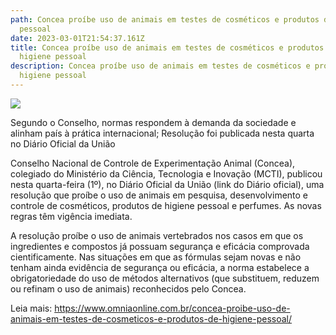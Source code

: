 ```yaml
---
path: Concea proíbe uso de animais em testes de cosméticos e produtos de higiene
  pessoal
date: 2023-03-01T21:54:37.161Z
title: Concea proíbe uso de animais em testes de cosméticos e produtos de
  higiene pessoal
description: Concea proíbe uso de animais em testes de cosméticos e produtos de
  higiene pessoal
---
```

<!--StartFragment-->

![](https://www.omniaonline.com.br/wp-content/uploads/2023/03/acidente-12.png)

Segundo o Conselho, normas respondem à demanda da sociedade e alinham país à prática internacional; Resolução foi publicada nesta quarta no Diário Oficial da União

Conselho Nacional de Controle de Experimentação Animal (Concea), colegiado do Ministério da Ciência, Tecnologia e Inovação (MCTI), publicou nesta quarta-feira (1º), no Diário Oficial da União (link do Diário oficial), uma resolução que proíbe o uso de animais em pesquisa, desenvolvimento e controle de cosméticos, produtos de higiene pessoal e perfumes. As novas regras têm vigência imediata.

A resolução proíbe o uso de animais vertebrados nos casos em que os ingredientes e compostos já possuam segurança e eficácia comprovada cientificamente. Nas situações em que as fórmulas sejam novas e não tenham ainda evidência de segurança ou eficácia, a norma estabelece a obrigatoriedade do uso de métodos alternativos (que substituem, reduzem ou refinam o uso de animais) reconhecidos pelo Concea.

Leia mais: https://www.omniaonline.com.br/concea-proibe-uso-de-animais-em-testes-de-cosmeticos-e-produtos-de-higiene-pessoal/

<!--EndFragment-->